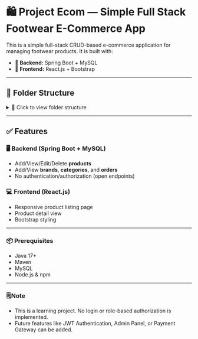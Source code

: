 # 🛍️ Project Ecom — Simple Full Stack Footwear E-Commerce App

This is a simple full-stack CRUD-based e-commerce application for managing footwear products. It is built with:

- 🔧 **Backend:** Spring Boot + MySQL
- 🎨 **Frontend:** React.js + Bootstrap

---

## 📂 Folder Structure

<details> <summary>📁 Click to view folder structure</summary>
markdown
Copy
Edit
Project_Ecom/
├── ecom-proj-backend/ # Spring Boot backend
│ ├── src/
│ │ ├── main/
│ │ │ ├── java/
│ │ │ │ └── com/abin/Footwear/E_com/
│ │ │ │ ├── controller/ # API controllers
│ │ │ │ ├── model/ # Entity classes
│ │ │ │ ├── repository/ # JPA repositories
│ │ │ │ └── FootwearEComApplication.java
│ │ │ └── resources/
│ │ │ ├── application.properties # App configuration
│ │ │ └── static/
│ └── pom.xml # Maven build config

├── ecom-proj-frontend/ # React frontend
│ └── ecom-frontend/
│ ├── public/ # Static assets
│ ├── src/
│ │ ├── components/ # Reusable UI components
│ │ ├── pages/ # Route-based pages
│ │ ├── services/ # API integration (Axios)
│ │ ├── App.js
│ │ └── index.js
│ └── package.json # Project dependencies

└── README.md # Project documentation

Copy
Edit
</details>

---

## ✅ Features

### 🖥 Backend (Spring Boot + MySQL)
- Add/View/Edit/Delete **products**
- Add/View **brands**, **categories**, and **orders**
- No authentication/authorization (open endpoints)

### 💻 Frontend (React.js)
- Responsive product listing page
- Product detail view
- Bootstrap styling

---

### 📦 Prerequisites

- Java 17+
- Maven
- MySQL
- Node.js & npm

---

### 🗒️Note
- This is a learning project. No login or role-based authorization is implemented.
- Future features like JWT Authentication, Admin Panel, or Payment Gateway can be added.




